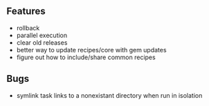 ## Features
* rollback
* parallel execution
* clear old releases
* better way to update recipes/core with gem updates
* figure out how to include/share common recipes

## Bugs
* symlink task links to a nonexistant directory when run in isolation
